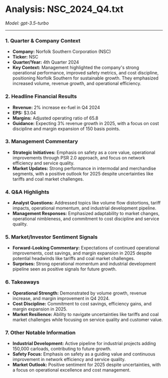 # Analysis: NSC_2024_Q4.txt

*Model: gpt-3.5-turbo*

---

### 1. Quarter & Company Context
- **Company:** Norfolk Southern Corporation (NSC)
- **Ticker:** NSC
- **Quarter/Year:** 4th Quarter 2024
- **Key Context:** Management highlighted the company's strong operational performance, improved safety metrics, and cost discipline, positioning Norfolk Southern for sustainable growth. They emphasized increased volume, revenue growth, and operational efficiency.

### 2. Headline Financial Results
- **Revenue:** 2% increase ex-fuel in Q4 2024
- **EPS:** $3.04
- **Margins:** Adjusted operating ratio of 65.8
- **Guidance:** Expecting 3% revenue growth in 2025, with a focus on cost discipline and margin expansion of 150 basis points.

### 3. Management Commentary
- **Strategic Initiatives:** Emphasis on safety as a core value, operational improvements through PSR 2.0 approach, and focus on network efficiency and service quality.
- **Market Updates:** Strong performance in intermodal and merchandise segments, with a positive outlook for 2025 despite uncertainties like tariffs and coal market challenges.

### 4. Q&A Highlights
- **Analyst Questions:** Addressed topics like volume flow distortions, tariff impacts, operational momentum, and industrial development pipeline.
- **Management Responses:** Emphasized adaptability to market changes, operational nimbleness, and commitment to cost discipline and service quality.

### 5. Market/Investor Sentiment Signals
- **Forward-Looking Commentary:** Expectations of continued operational improvements, cost savings, and margin expansion in 2025 despite potential headwinds like tariffs and coal market challenges.
- **Surprises:** Strong operational momentum and industrial development pipeline seen as positive signals for future growth.

### 6. Takeaways
- **Operational Strength:** Demonstrated by volume growth, revenue increase, and margin improvement in Q4 2024.
- **Cost Discipline:** Commitment to cost savings, efficiency gains, and margin expansion in 2025.
- **Market Resilience:** Ability to navigate uncertainties like tariffs and coal market challenges while focusing on service quality and customer value.

### 7. Other Notable Information
- **Industrial Development:** Active pipeline for industrial projects adding 150,000 carloads, contributing to future growth.
- **Safety Focus:** Emphasis on safety as a guiding value and continuous improvement in network efficiency and service quality.
- **Market Outlook:** Positive sentiment for 2025 despite uncertainties, with a focus on operational excellence and cost management.